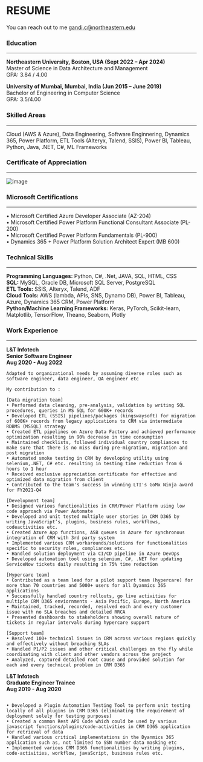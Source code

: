 # RESUME
You can reach out to me gandi.c@northeastern.edu

### **Education**
----------------------------------------------------------------------------------------------------------------------------------------------------------------------

**Northeastern University, Boston, USA (Sept 2022 – Apr 2024)**  
Master of Science in Data Architecture and Management  
GPA: 3.84 / 4.00

**University of Mumbai, Mumbai, India (Jun 2015 – June 2019)**  
Bachelor of Engineering in Computer Science  
GPA: 3.5/4.00  


### **Skilled Areas**
----------------------------------------------------------------------------------------------------------------------------------------------------------------------
Cloud (AWS & Azure), Data Engineering, Software Enginnering, Dynamics 365, Power Platform, ETL Tools (Alteryx, Talend, SSIS),  Power BI, Tableau, Python, Java, .NET, C#, ML Frameworks

### **Certificate of Appreciation**
----------------------------------------------------------------------------------------------------------------------------------------------------------------------

![image](https://github.com/chinmaygandi/Resume/assets/131703516/d6c2949d-026f-4703-a65d-e8465d6a7127)

### **Microsoft Certifications**
----------------------------------------------------------------------------------------------------------------------------------------------------------------------
• Microsoft Certified Azure Developer Associate (AZ-204)  
• Microsoft Certified Power Platform Functional Consultant Associate (PL-200)  
• Microsoft Certified Power Platform Fundamentals (PL-900)  
• Dynamics 365 + Power Platform Solution Architect Expert (MB 600)

### **Technical Skills**  
----------------------------------------------------------------------------------------------------------------------------------------------------------------------

**Programming Languages:** Python, C#, .Net, JAVA, SQL, HTML, CSS  
**SQL:** MySQL, Oracle DB, Microsoft SQL Server, PostgreSQL  
**ETL Tools:** SSIS, Alteryx, Talend, ADF  
**Cloud Tools:** AWS (lambda, APIs, SNS, Dynamo DB), Power BI, Tableau, Azure, Dynamics 365 CRM, Power Platform  
**Python/Machine Learning Frameworks:** Keras, PyTorch, Scikit-learn, Matplotlib, TensorFlow, Theano, Seaborn, Plotly

### **Work Experience**  
----------------------------------------------------------------------------------------------------------------------------------------------------------------------

**L&T Infotech**  
**Senior Software Engineer**  
**Aug 2020 - Aug 2022**   
```    
Adapted to organizational needs by assuming diverse roles such as software engineer, data engineer, QA engineer etc

My contribution to :  

[Data migration team]  
• Performed data cleaning, pre-analysis, validation by writing SQL procedures, queries in MS SQL for 600K+ records  
• Developed ETL (SSIS) pipelines/packages (kingswaysoft) for migration of 600K+ records from legacy applications to CRM via intermediate RDBMS (MSSQL) strategy  
• Created ETL pipelines on Azure Data Factory and achieved performance optimization resulting in 90% decrease in time consumption  
• Maintained checklists, followed individual country compliances to make sure that there is no miss during pre-migration, migration and post migration  
• Automated smoke testing in CRM by developing utility using selenium,.NET, C# etc. resulting in testing time reduction from 6 hours to 1 hour 
• Received exclusive appreciation certificate for effective and optimized data migration from client 
• Contributed to the team's success in winning LTI's GoMx Ninja award for FY2021-Q4
 
[Development team]  
• Designed various functionalities in CRM/Power Platform using low code approach via Power Automate 
• Developed and unit tested multiple user stories in CRM D365 by writing JavaScript’s, plugins, business rules, workflows, codeactivities etc.
• Created Azure App functions, ASB queues in Azure for synchronous integration of CRM with 3rd party system
• Implemented various CRM workarounds/solutions for functionalities specific to security roles, compliances etc.
• Handled solution deployment via CI/CD pipeline in Azure DevOps 
• Developed automation tool using selenium, C#, .NET for updating ServiceNow tickets daily resulting in 75% time reduction

[Hypercare team]  
• Contributed as a team lead for a pilot support team (hypercare) for more than 70 countries and 5000+ users for all Dyanmics 365 applications  
• Successfully handled country rollouts, go live activities for multiple CRM D365 enviornments - Asia Pacific, Europe, North America  
• Maintained, tracked, recorded, resolved each and every customer issue with no SLA breaches and detailed RRCA  
• Presented dashboards to stakeholders showing overall nature of tickets in regular intervals during hypercare support 

[Support team]  
• Resolved 100+ technical issues in CRM across various regions quickly and effectively without breaching SLAs  
• Handled P1/P2 issues and other critical challenges on the fly while coordinating with client and other vendors across the project  
• Analyzed, captured detailed root cause and provided solution for each and every technical problem in CRM D365

```

**L&T Infotech**  
**Graduate Engineer Trainee**  
**Aug 2019 - Aug 2020**  
```
 
• Developed a Plugin Automation Testing Tool to perform unit testing locally of all plugins in CRM D365 (eliminating the requirement of deployment solely for testing purposes)  
• Created a common Rest API Code which could be used by various javascript functions/plugins/code-activities in CRM D365 application for retrieval of data   
• Handled various critical implementations in the Dyanmics 365 application such as, not limited to SSN number data masking etc 
• Implemented various CRM D365 functionalities by writing plugins, code-activities, workflow, javaScript, business rules etc.
```

